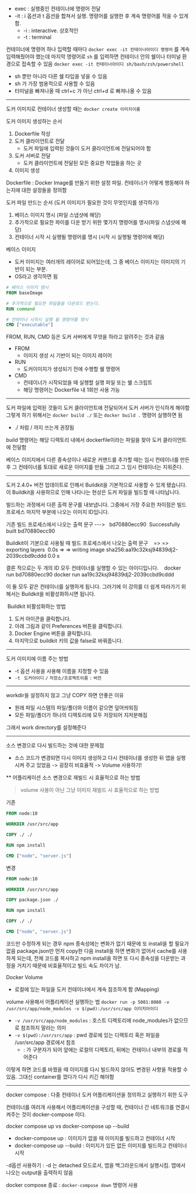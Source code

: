 - exec : 실행중인 컨테이너에 명령어 전달
- -it : i 옵션과 t 옵션을 합쳐서 실행. 명령어를 실행한 후 계속 명령어를 적을 수 있게 함.
	- -i : interactive. 상호적인
	- -t : terminal

컨테이너에 명령어 하나 입력할 때마다 `docker exec -it 컨테이너아이디 명령어` 를 계속 입력해줬어야 했는데
마지막 명령어로 `sh` 를 입력하면 컨테이너 안의 쉘이나 터미널 환경으로 접속할 수 있음
`docker exec -it 컨테이너아이디 sh/bash/zsh/powershell`
- sh 뿐만 아니라 다른 쉘 타입을 넣을 수 있음
- sh 가 가장 범용적으로 사용할 수 있음
- 터미널을 빠져나올 때 ctrl+c 가 아닌 ctrl+d 로 빠져나올 수 있음

----

도커 이미지로 컨테이너 생성할 때는 `docker create 이미지이름`

도커 이미지 생성하는 순서
1. Dockerfile 작성 
2. 도커 클라이언트로 전달
	 - 도커 파일에 입력된 것들이 도커 클라이언트에 전달되어야 함
3. 도커 서버로 전달
	- 도커 클라이언트에 전달된 모든 중요한 작업들을 하는 곳
4. 이미지 생성


Dockerfile
: Docker Image를 만들기 위한 설정 파일. 컨테이너가 어떻게 행동해야 하는지에 대한 설정들을 정의함

도커 파일 만드는 순서 (도커 이미지가 필요한 것이 무엇인지를 생각하기)
1. 베이스 이미지 명시 (파일 스냅샷에 해당)
2. 추가적으로 필요한 파이를 다운 받기 위한 몇가지 명령어를 명시(파일 스냅샷에 해당)
3. 컨테이너 시작 시 실행될 명령어를 명시 (시작 시 실행될 명령어에 해당)

베이스 이미지
- 도커 이미지는 여러개의 레이어로 되어있는데, 그 중 베이스 이미지는 이미지의 기반이 되는 부분.
- OS라고 생각하면 됨


```dockerfile
# 베이스 이미지 명시
FROM baseImage

# 추가적으로 필요한 파일들을 다운로드 받는다.
RUN command  

# 컨테이너 시작시 실행 될 명령어를 명시
CMD ["executable"]
```

FROM, RUN, CMD 등은 도커 서버에게 무엇을 하라고 알려주는 것과 같음
- FROM
	- 이미지 생성 시 기반이 되는 이미지 레이어
- RUN
	- 도커이미지가 생성되기 전에 수행할 쉘 명령어
- CMD
	- 컨테이너가 시작되었을 때 실행할 실행 파일 또는 쉘 스크립트
	- 해당 명령어는 Dockerfile 내 1회만 사용 가능


-----

도커 파일에 입력된 것들이 도커 클라이언트에 전달되어서 도커 서버가 인식하게 해야함
그렇게 하기 위해서는 `docker build ./` 또는 `docker build .` 명령어 실행하면 됨
- ./ 처럼 / 까지 쓰는게 권장됨

build 명령어는 해당 디렉토리 내에서 dockerfile이라는 파일을 찾아 도커 클라이언트에 전달함


베이스 이미지에서 다른 종속성이나 새로운 커맨드를 추가할 때는 임시 컨테이너를 만든 후
그 컨테이너를 토대로 새로운 이미지를 만듦
그리고 그 임시 컨테이너는 지워준다.

----------

도커 2.4.0+ 버전 업데이트로 인해서 Buildkit을 기본적으로 사용할 수 있게 됐습니다.
이 Buildkit을 사용하므로 인해 나타나는 현상은 도커 파일을 빌드할 때 나타납니다. 

빌드하는 과정에서 다른 출력 문구를 내보냅니다.
그중에서 가장 주요한 차이점은 빌드 프로세스 마지막 부분에 나오는 이미지 ID입니다. 

기존 빌드 프로세스에서 나오는 출력 문구
--->   bd70880ecc90 
Successfully built bd70880ecc90 

Buildkit이 기본으로 사용될 때 빌드 프로세스에서 나오는 출력 문구   
=> => exporting layers  0.0s
=> => writing image sha256:aa19c32ksj94839dj2-2039ccbd9cddd 0.0 s 

결론 적으로는 두 개의 ID 모두 컨테이너를 실행할 수 있는 아이디입니다.   
docker run bd70880ecc90 
docker run aa19c32ksj94839dj2-2039ccbd9cddd   

이 둘 모두 같은 컨테이너를 실행하게 됩니다.
그러기에 이 강의를 더 쉽게 따라가기 위해서는 Buildkit을 비활성화하시면 됩니다. 

 Buildkit 비활성화하는 방법 
1. 도커 아이콘을 클릭합니다. 
2. 아래 그림과 같이 Preferences 버튼을 클릭합니다.   
3. Docker Engine 버튼을 클릭합니다. 
4. 마지막으로 buildkit 키의 값을 false로 바꿔줍니다.

------------

도커 이미지에 이름 주는 방법
- -t 옵션 사용을 사용해 이름을 지정할 수 있음
- `-t ` `도커아이디`  `/`  `저장소/프로젝트이름`  `:`  `버전`

----

workdir을 설정하지 않고 그냥 COPY 하면 안좋은 이유
- 원래 파일 시스템의 파일/폴더와 이름이 같으면 덮어씌워짐
- 모든 파일/폴더가 하나의 디렉토리에 모두 저장되어 지저분해짐

그래서 work directory를 설정해준다

-----

소스 변경으로 다시 빌드하는 것에 대한 문제점
- 소스 코드가 변경되면 다시 이미지 생성하고 다시 컨테이너를 생성한 뒤 앱을 실행시켜 주고 있었음
-> 굉장히 비효율적
-> Volume 사용하기!

** 어플리케이션 소스 변경으로 재빌드 시 효율적으로 하는 방법
> volume 사용이 아닌 그냥 이미지 재빌드 시 효율적으로 하는 방법

기존
```dockerfile
FROM node:10

WORKDIR /usr/src/app

COPY ./ ./

RUN npm install

CMD ["node", "server.js"]
```

변경
```dockerfile
FROM node:10

WORKDIR /usr/src/app

COPY package.json ./

RUN npm install

COPY ./ ./

CMD ["node", "server.js"]
```


코드만 수정하게 되는 경우 npm 종속성에는 변화가 없기 때문에 또 install을 할 필요가 없음
package.json만 먼저 copy한 다음 install을 하면 변화가 없어서 cache를 사용하게 되는데, 
전체 코드를 복사하고 npm install을 하면 또 다시 종속성을 다운받는 과정을 거치기 때문에 비효율적이고 빌드 속도 차이가 남.


Docker Volume
- 로컬에 있는 파일을 도커 컨테이너에서 계속 참조하게 함 (Mapping)

volume 사용해서 어플리케이션 실행하는 법
`docker run -p 5001:8080 -v /usr/src/app/node_modules -v $(pwd):/usr/src/app 이미지아이디`
- `-v /usr/src/app/node_modules` : 호스트 디렉토리에 node_modules가 없으므로 참조하지 말라는 의미
- `-v $(pwd):/usr/src/app` : pwd 경로에 있는 디렉토리 혹은 파일을 /usr/src/app 경로에서 참조
	- : 가 구분자가 되어 앞에는 로컬의 디렉토리, 뒤에는 컨테이너 내부의 경로를 적어준다

이렇게 하면 코드를 바꿨을 때 이미지를 다시 빌드하지 않아도 변경된 사항을 적용할 수 있음.
그대신 container를 껐다가 다시 키긴 해야함

----

docker compose
: 다중 컨테이너 도커 어플리케이션을 정의하고 실행하기 위한 도구

컨테이너를 여러개 사용해서 어플리케이션을 구성할 때, 컨테이너 간 네트워크를 연결시켜주는 것이 docker-compose 이다.

docker compose up vs docker-compose up --build
- docker-compose up : 이미지가 없을 때 이미지를 빌드하고 컨테이너 시작
- docker-compose up --build : 이미지가 있든 없든 이미지를 빌드하고 컨테이너 시작

-d옵션 사용하기
: -d 는 detached 모드로서, 앱을 백그라운드에서 실행시킴. 앱에서 나오는 output을 출력하지 않음


docker compose 종료 : `docker-compose down` 명령어 사용











